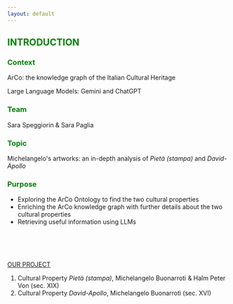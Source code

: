 ```yaml
---
layout: default
---
```

<h2 style="color: green;">INTRODUCTION</h2>

<h3 style="color: green;">Context</h3>

ArCo: the knowledge graph of the Italian Cultural Heritage

Large Language Models: Gemini and ChatGPT

<h3 style="color: green;">Team</h3>

Sara Speggiorin & Sara Paglia 

<h3 style="color: green;">Topic</h3> 

Michelangelo's artworks: an in-depth analysis of _Pietà (stampa)_ and _David-Apollo_ 

<h3 style="color: green;">Purpose</h3>

- Exploring the ArCo Ontology to find the two cultural properties 
- Enriching the ArCo knowledge graph with further details about the two cultural properties
- Retrieving useful information using LLMs
  





<div style="margin-top: 80px;"></div> 



[OUR PROJECT](another-page.md)
1. Cultural Property _Pietà (stampa)_, Michelangelo Buonarroti & Halm Peter Von (sec. XIX)
2. Cultural Property _David-Apollo_, Michelangelo Buonarroti (sec. XVI)










